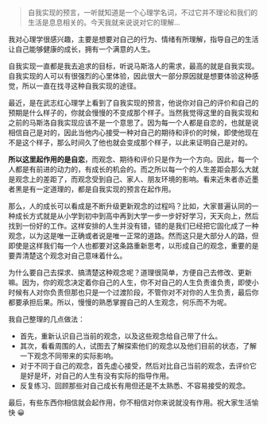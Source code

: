 > 自我实现的预言，一听就知道是一个心理学名词，不过它并不理论和我们的生活是息息相关的。今天我就来说说对它的理解...

我对心理学很感兴趣，主要是想要对自己的行为、情绪有所理解，指导自己的生活让自己能够健康的成长，拥有一个满意的人生。

自我实现一直都是我去追求的目标，听说马斯洛人的需求，最高的就是自我实现。自我实现的人可以有很强烈的心里体验，因此很大一部分原因就是想要体验这种感觉，所以一直在找寻这种自我实现的途径。

最近，是在武志红心理学上看到了自我实现的预言，他说你对自己的评价和自己的预期是什么样子的，你就会慢慢的不变成那个样子。当然我觉得这里的自我实现和之前的马斯洛自我实现应该不是一个意思了。因为每一个人都是自恋的，也就是说相信自己是对的，因此当他内心接受一种对自己的期待和评价的时候，即使他现在不是这个样子，那么时间久了他也就会变成那个样子，以此来证明自己是对的。

**所以这里起作用的是自恋**，而观念、期待和评价只是作为一个方向。因此，每一个人都是有前进的动力的，有成长的机会的。而之所以每一个的人生差距会那么大就是观念上的差距了，而观念受到自己、家人、朋友环境的影响。看来近朱者赤近墨者黑是有一定道理的，都是自我实现的预言在起作用。

那么，人的成长可以看成是不断升级更新观念的过程吗？比如，大家普遍认同的一种成长方式就是从小学到初中到高中再到大学一步一步好好学习，天天向上，然后找到一份好的工作。这样安排的人生并没有错，错的是我们已经把它固化成了一种观念，以为这是唯一正确或者说是唯一正常的道路。然而这只是大部分人的路，但即使是这样我们每一个人也都要对这条路重新思考，以形成自己的观念，重要的是要弄清楚这个观念对自己意味着什么。

为什么要自己去探求、搞清楚这种观念呢？道理很简单，方便自己去修改、更新嘛。因为，你的观念决定着你自己的人生，你不对自己的人生负责谁负责，即使小时候有人对你负责但那也只是一个过渡阶段，不管你对不对你的人生负责，最后你都要承担后果。所以，慢慢的熟悉掌握自己的人生观念，何乐而不为呢。

我自己整理的几点做法：

- 首先，重新认识自己当前的观念，以及这些观念给自己带了什么。
- 其次，看看周围的人，试图去了解探索他们的观念以及他们目前的状态，了解一下观念不同带来的实际影响。
- 对于不同于自己的观念，首先虚心接受，然后对比自己当前的观念，去评价它是好是坏，对自己的人生有没有实际的指导作用。
- 反复练习、回顾那些对自己成长有用但还是不太熟悉、不容易接受的观念。

最后，有些东西你相信就会起作用，你不相信对你来说就没有作用。祝大家生活愉快 😀